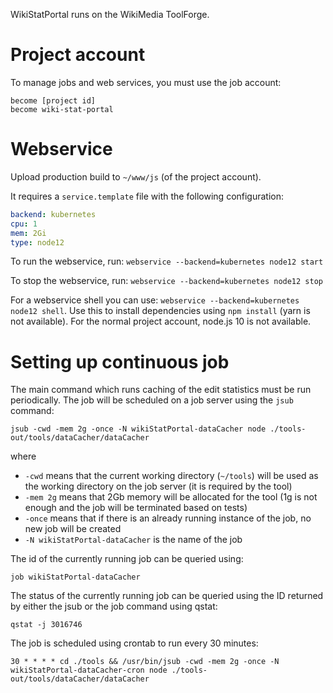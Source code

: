 WikiStatPortal runs on the WikiMedia ToolForge.

# Project account

To manage jobs and web services, you must use the job account:
```
become [project id]
become wiki-stat-portal
```

# Webservice
Upload production build to `~/www/js` (of the project account).

It requires a `service.template` file with the following configuration:
```yaml
backend: kubernetes
cpu: 1
mem: 2Gi
type: node12
```

To run the webservice, run: `webservice --backend=kubernetes node12 start`

To stop the webservice, run: `webservice --backend=kubernetes node12 stop`

For a webservice shell you can use: `webservice --backend=kubernetes node12 shell`.
Use this to install dependencies using `npm install` (yarn is not available). For the normal project account, node.js 10 is not available.

# Setting up continuous job
The main command which runs caching of the edit statistics must be run periodically. The job will be scheduled on a job server using the `jsub` command:

```
jsub -cwd -mem 2g -once -N wikiStatPortal-dataCacher node ./tools-out/tools/dataCacher/dataCacher
```
where
* `-cwd` means that the current working directory (`~/tools`) will be used as the working directory on the job server (it is required by the tool)
* `-mem 2g` means that 2Gb memory will be allocated for the tool (1g is not enough and the job will be terminated based on tests)
* `-once` means that if there is an already running instance of the job, no new job will be created
* `-N wikiStatPortal-dataCacher` is the name of the job

The id of the currently running job can be queried using:
```
job wikiStatPortal-dataCacher
```
The status of the currently running job can be queried using the ID returned by either the jsub or the job command using qstat:
```
qstat -j 3016746
```

The job is scheduled using crontab to run every 30 minutes:
```
30 * * * * cd ./tools && /usr/bin/jsub -cwd -mem 2g -once -N wikiStatPortal-dataCacher-cron node ./tools-out/tools/dataCacher/dataCacher
```
